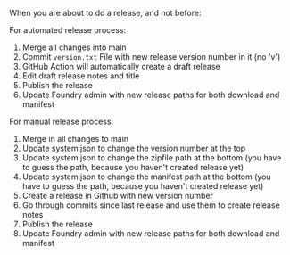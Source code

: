 When you are about to do a release, and not before:

For automated release process:
1. Merge all changes into main
1. Commit `version.txt` File with new release version number in it (no 'v')
1. GitHub Action will automatically create a draft release
1. Edit draft release notes and title
1. Publish the release
1. Update Foundry admin with new release paths for both download and manifest

For manual release process:
1. Merge in all changes to main
1. Update system.json to change the version number at the top
1. Update system.json to change the zipfile path at the bottom (you have to guess the path, because you haven't created release yet)
1. Update system.json to change the manifest path at the bottom (you have to guess the path, because you haven't created release yet)
1. Create a release in Github with new version number 
1. Go through commits since last release and use them to create release notes
1. Publish the release   
1. Update Foundry admin with new release paths for both download and manifest

